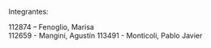 Integrantes:

112874 – Fenoglio, Marisa<br/>
112659 - Mangini, Agustín
113491 - Monticoli, Pablo Javier
